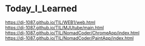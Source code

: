 # Today_I_Learned
https://dj-1087.github.io/TIL/WEB1/web.html  
https://dj-1087.github.io/TIL/MJUtube/main.html  
https://dj-1087.github.io/TIL/NomadCoder/ChromeApp/index.html  
https://dj-1087.github.io/TIL/NomadCoder/PaintApp/index.html